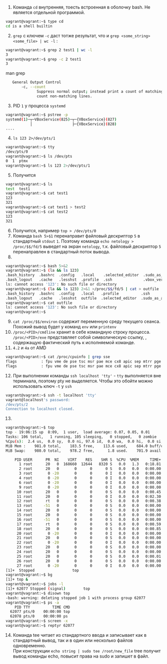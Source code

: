 1. Команда `cd` внутренняя, тоесть встроенная в оболочку bash. Не является отдельной программой.
```bash
vagrant@vagrant:~$ type cd
cd is a shell builtin 
```
2. `grep` с ключем `-c` даст тотже результат, что и `grep <some_string> <some_file> | wc -l` :
```bash
vagrant@vagrant:~$ grep 2 test1 | wc -l
3
vagrant@vagrant:~$ grep -c 2 test1
3 
```
man grep
```bash
   General Output Control
       -c, --count
              Suppress normal output; instead print a count of matching lines for each input file.  With the  -v,  --invert-match  option  (see  below),
              count non-matching lines.
```
3. PID `1` у процесса `systemd`
```bash
vagrant@vagrant:~$ pstree -p
systemd(1)─┬─VBoxService(825)─┬─{VBoxService}(827)
           │                  ├─{VBoxService}(828) 
....
```
4. `ls 123 2>/dev/pts/1` 
```bash
vagrant@vagrant:~$ tty
/dev/pts/0
vagrant@vagrant:~$ ls /dev/pts
0  1  ptmx
vagrant@vagrant:~$ ls 123 2>/dev/pts/1
```
5. Получится  
```bash
vagrant@vagrant:~$ ls
test  test1
vagrant@vagrant:~$ cat test1
123
321
vagrant@vagrant:~$ cat test1 > test2
vagrant@vagrant:~$ cat test2
123
321
```
6. Получится, например `top > /dev/pts/0`  
7. Команда `bash 5>$1` перенаправит файловый дескриптор `5` в стандартный `stdout` `1`. Поэтому команда `echo netology > /proc/$$/fd/5` выведет на экран `netology`, т.к. файловый дескриптор `5` перенаправлен в стандартный поток вывода.
8. 
```bash
vagrant@vagrant:~$ bash 5>&2
vagrant@vagrant:~$ (la && ls 123)
.bash_history  .bashrc  .config   .local    .selected_editor  .sudo_as_admin_successful  .wget-hsts
.bash_logout   .cache   .lesshst  .profile  .ssh              .vbox_version
ls: cannot access '123': No such file or directory 
vagrant@vagrant:~$ (la && ls 123) 2>&1 >/proc/$$/fd/5 | cat > outfile
.bash_history  .bashrc  .config   .local   .profile          .ssh                       .vbox_version
.bash_logout   .cache   .lesshst  outfile  .selected_editor  .sudo_as_admin_successful  .wget-hsts
vagrant@vagrant:~$ cat outfile
ls: cannot access '123': No such file or directory
vagrant@vagrant:~$
```
9. `cat /proc/$$/environ` содержит переменную среду текущего сеанса. Похожий вывод будет у команд `env` или `printenv`
10. `/proc/<PID>/cmdline` хранит в себе командную строку процесса.  
`/proc/<PID>/exe` представляет собой символическую ссылку, , содержащую фактический путь к исполняемой команде.
11. `4.2` и `4a` от AMD
```bash
vagrant@vagrant:~$ cat /proc/cpuinfo | grep sse
flags           : fpu vme de pse tsc msr pae mce cx8 apic sep mtrr pge mca cmov pat pse36 clflush mmx fxsr sse sse2 ht syscall nx mmxext fxsr_opt rdtscp lm constant_tsc rep_good nopl nonstop_tsc cpuid extd_apicid tsc_known_freq pni pclmulqdq ssse3 cx16 sse4_1 sse4_2 x2apic movbe popcnt aes xsave avx rdrand hypervisor lahf_lm cmp_legacy cr8_legacy abm sse4a misalignsse 3dnowprefetch ssbd vmmcall fsgsbase avx2 rdseed clflushopt arat
flags           : fpu vme de pse tsc msr pae mce cx8 apic sep mtrr pge mca cmov pat pse36 clflush mmx fxsr sse sse2 ht syscall nx mmxext fxsr_opt rdtscp lm constant_tsc rep_good nopl nonstop_tsc cpuid extd_apicid tsc_known_freq pni pclmulqdq ssse3 cx16 sse4_1 sse4_2 x2apic movbe popcnt aes xsave avx rdrand hypervisor lahf_lm cmp_legacy cr8_legacy abm sse4a misalignsse 3dnowprefetch ssbd vmmcall fsgsbase avx2 rdseed clflushopt arat
```
12. При выполнении команды `ssh localhost 'tty'` - `tty` выполняется вне терминала, поэтому pty не выделяется. Чтобы это обойти можно использовать ключ `-t` у `ssh`  
```bash
vagrant@vagrant:~$ ssh -t localhost 'tty'
vagrant@localhost's password:
/dev/pts/2
Connection to localhost closed. 
```
13. 
```bash
vagrant@vagrant:~$ top
top - 19:06:15 up  8:09,  1 user,  load average: 0.07, 0.05, 0.01
Tasks: 106 total,   1 running, 105 sleeping,   0 stopped,   0 zombie
%Cpu(s):  2.4 us,  0.0 sy,  0.0 ni, 97.6 id,  0.0 wa,  0.0 hi,  0.0 si,  0.0 st
MiB Mem :    981.0 total,    183.5 free,    113.6 used,    684.0 buff/cache
MiB Swap:    980.0 total,    978.2 free,      1.8 used.    701.9 avail Mem

    PID USER      PR  NI    VIRT    RES    SHR S  %CPU  %MEM     TIME+ COMMAND
      1 root      20   0  168660  12644   8320 S   0.0   1.3   0:18.81 systemd
      2 root      20   0       0      0      0 S   0.0   0.0   0:00.00 kthreadd
      3 root       0 -20       0      0      0 I   0.0   0.0   0:00.00 rcu_gp
      4 root       0 -20       0      0      0 I   0.0   0.0   0:00.00 rcu_par_gp
      6 root       0 -20       0      0      0 I   0.0   0.0   0:00.00 kworker/0:0H-kblockd
      9 root       0 -20       0      0      0 I   0.0   0.0   0:00.00 mm_percpu_wq
     10 root      20   0       0      0      0 S   0.0   0.0   0:00.45 ksoftirqd/0
     11 root      20   0       0      0      0 I   0.0   0.0   0:02.30 rcu_sched
     12 root      rt   0       0      0      0 S   0.0   0.0   0:00.38 migration/0
     13 root     -51   0       0      0      0 S   0.0   0.0   0:00.00 idle_inject/0
     14 root      20   0       0      0      0 S   0.0   0.0   0:00.00 cpuhp/0
     15 root      20   0       0      0      0 S   0.0   0.0   0:00.00 cpuhp/1
     16 root     -51   0       0      0      0 S   0.0   0.0   0:00.00 idle_inject/1
     17 root      rt   0       0      0      0 S   0.0   0.0   0:00.59 migration/1
     18 root      20   0       0      0      0 S   0.0   0.0   0:00.85 ksoftirqd/1
     20 root       0 -20       0      0      0 I   0.0   0.0   0:00.00 kworker/1:0H-kblockd
     21 root      20   0       0      0      0 S   0.0   0.0   0:00.00 kdevtmpfs
     22 root       0 -20       0      0      0 I   0.0   0.0   0:00.00 netns
     23 root      20   0       0      0      0 S   0.0   0.0   0:00.00 rcu_tasks_kthre
     24 root      20   0       0      0      0 S   0.0   0.0   0:00.00 kauditd
     25 root      20   0       0      0      0 S   0.0   0.0   0:00.01 khungtaskd
     26 root      20   0       0      0      0 S   0.0   0.0   0:00.00 oom_reaper
     27 root       0 -20       0      0      0 I   0.0   0.0   0:00.00 writeback
[1]+  Stopped                 top
vagrant@vagrant:~$ bg
[1]+ top &
vagrant@vagrant:~$ jobs -l
[1]+ 62077 Stopped (signal)        top
vagrant@vagrant:~$ disown top
-bash: warning: deleting stopped job 1 with process group 62077
vagrant@vagrant:~$ ps -a
    PID TTY          TIME CMD
  62077 pts/0    00:00:00 top
  62078 pts/0    00:00:00 ps
vagrant@vagrant:~$ screen -x
vagrant@vagrant:~$ reptyr 62077 
```
 14. Команда tee читает из стандартного ввода и записывает как в стандартный вывод, так и в один или несколько файлов одновременно.  
При конструкции `echo string | sudo tee /root/new_file` tree получит вывод команды echo, повысит права на sudo и запишет в файл.  
